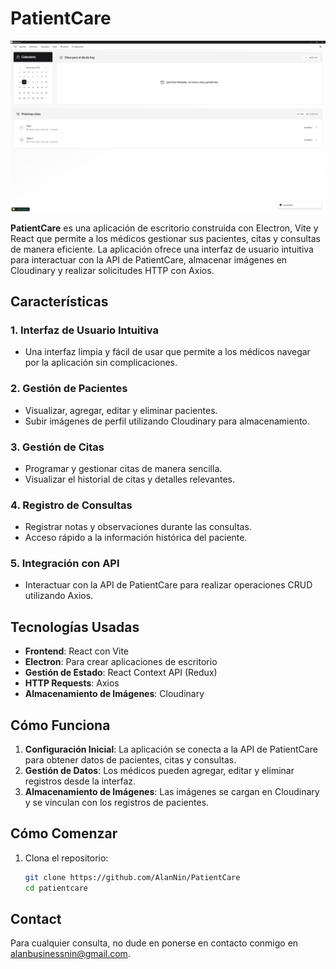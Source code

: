 # PatientCare

![PatientCare](./public/example.png)

**PatientCare** es una aplicación de escritorio construida con Electron, Vite y React que permite a los médicos gestionar sus pacientes, citas y consultas de manera eficiente. La aplicación ofrece una interfaz de usuario intuitiva para interactuar con la API de PatientCare, almacenar imágenes en Cloudinary y realizar solicitudes HTTP con Axios.

## Características

### 1. **Interfaz de Usuario Intuitiva**

- Una interfaz limpia y fácil de usar que permite a los médicos navegar por la aplicación sin complicaciones.

### 2. **Gestión de Pacientes**

- Visualizar, agregar, editar y eliminar pacientes.
- Subir imágenes de perfil utilizando Cloudinary para almacenamiento.

### 3. **Gestión de Citas**

- Programar y gestionar citas de manera sencilla.
- Visualizar el historial de citas y detalles relevantes.

### 4. **Registro de Consultas**

- Registrar notas y observaciones durante las consultas.
- Acceso rápido a la información histórica del paciente.

### 5. **Integración con API**

- Interactuar con la API de PatientCare para realizar operaciones CRUD utilizando Axios.

## Tecnologías Usadas

- **Frontend**: React con Vite
- **Electron**: Para crear aplicaciones de escritorio
- **Gestión de Estado**: React Context API (Redux)
- **HTTP Requests**: Axios
- **Almacenamiento de Imágenes**: Cloudinary

## Cómo Funciona

1. **Configuración Inicial**: La aplicación se conecta a la API de PatientCare para obtener datos de pacientes, citas y consultas.
2. **Gestión de Datos**: Los médicos pueden agregar, editar y eliminar registros desde la interfaz.
3. **Almacenamiento de Imágenes**: Las imágenes se cargan en Cloudinary y se vinculan con los registros de pacientes.

## Cómo Comenzar

1. Clona el repositorio:
   ```bash
   git clone https://github.com/AlanNin/PatientCare
   cd patientcare
   ```

## Contact

Para cualquier consulta, no dude en ponerse en contacto conmigo en [alanbusinessnin@gmail.com](alanbusinessnin@gmail.com).
